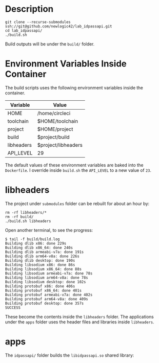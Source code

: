 # Description

```
git clone --recurse-submodules ssh://git@github.com/newlogic42/lab_idpassapi.git
cd lab_idpassapi/
./build.sh
```

Build outputs will be under the `build/` folder.


# Environment Variables Inside Container

The build scripts uses the following environment variables inside the container.

| Variable      | Value               |
| ------------- | ------------------- |
| HOME          | /home/circleci      |
| toolchain     | $HOME/toolchain     |
| project       | $HOME/project       |
| build         | $project/build      |
| libheaders    | $project/libheaders |
| API_LEVEL     | 29                  |

The default values of these environment variables are baked into the `Dockerfile`.
I override inside `build.sh` the `API_LEVEL` to a new value of `23`.

# libheaders

The project under `submodules` folder can be rebuilt for about an hour by:

```
rm -rf libheaders/*
rm -rf build/
./build.sh libheaders
```

Open another terminal, to see the progress:

```
$ tail -f build/build.log
Building dlib x86: done 229s
Building dlib x86_64: done 240s
Building dlib armeabi-v7a: done 191s
Building dlib arm64-v8a: done 226s
Building dlib desktop: done 190s
Building libsodium x86: done 86s
Building libsodium x86_64: done 88s
Building libsodium armeabi-v7a: done 78s
Building libsodium arm64-v8a: done 78s
Building libsodium desktop: done 102s
Building protobuf x86: done 406s
Building protobuf x86_64: done 401s
Building protobuf armeabi-v7a: done 402s
Building protobuf arm64-v8a: done 409s
Building protobuf desktop: done 357s
SUCCESS
```

These become the contents inside the `libheaders` folder. The applications under
the `apps` folder uses the header files and libraries inside `libheaders`.

# apps

The `idpassapi/` folder builds the `libidpassapi.so` shared library:
